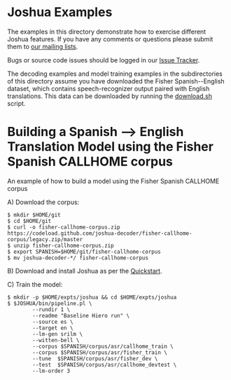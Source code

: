 # Joshua Examples

The examples in this directory demonstrate how to exercise different
Joshua features. If you have any comments or questions please submit 
them to [our mailing lists](https://cwiki.apache.org/confluence/display/JOSHUA/Support).

Bugs or source code issues should be logged in our 
[Issue Tracker](https://issues.apache.org/jira/browse/joshua).

The decoding examples and model training examples in the subdirectories of this
directory assume you have downloaded the Fisher Spanish--English dataset, which
contains speech-recognizer output paired with English translations. This data
can be downloaded by running the [download.sh](https://github.com/apache/incubator-joshua/blob/master/examples/download.sh) script.

# Building a Spanish --> English Translation Model using the Fisher Spanish CALLHOME corpus

An example of how to build a model using the Fisher Spanish CALLHOME corpus

A) Download the corpus:
```
$ mkdir $HOME/git
$ cd $HOME/git
$ curl -o fisher-callhome-corpus.zip https://codeload.github.com/joshua-decoder/fisher-callhome-corpus/legacy.zip/master
$ unzip fisher-callhome-corpus.zip
$ export SPANISH=$HOME/git/fisher-callhome-corpus
$ mv joshua-decoder-*/ fisher-callhome-corpus
```

B) Download and install Joshua as per the [Quickstart](https://github.com/apache/incubator-joshua#quick-start).

C) Train the model:
```
$ mkdir -p $HOME/expts/joshua && cd $HOME/expts/joshua
$ $JOSHUA/bin/pipeline.pl \
        --rundir 1 \
        --readme "Baseline Hiero run" \
        --source es \
        --target en \
        --lm-gen srilm \
        --witten-bell \
        --corpus $SPANISH/corpus/asr/callhome_train \
        --corpus $SPANISH/corpus/asr/fisher_train \
        --tune  $SPANISH/corpus/asr/fisher_dev \
        --test  $SPANISH/corpus/asr/callhome_devtest \
        --lm-order 3
```